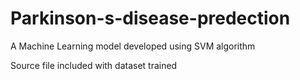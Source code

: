 # Parkinson-s-disease-predection
A Machine Learning model developed using SVM algorithm


Source file included with dataset trained
